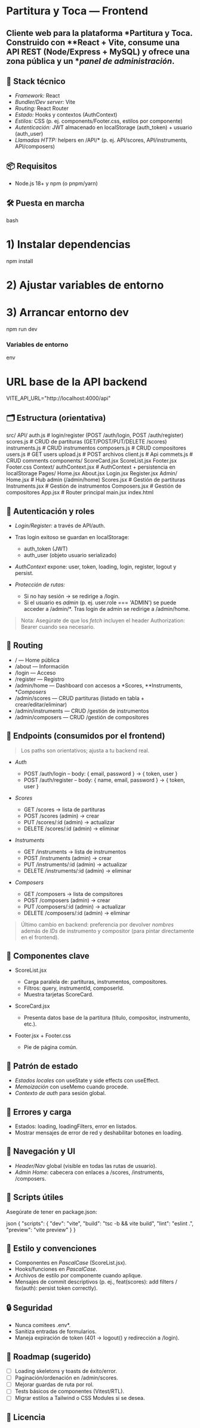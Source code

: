 # Partitura y Toca — Frontend

Cliente web para la plataforma *Partitura y Toca. Construido con **React + Vite, consume una API REST (Node/Express + MySQL) y ofrece una zona pública y un **panel de administración*.
---

## 🚀 Stack técnico

* *Framework:* React
* *Bundler/Dev server:* Vite
* *Routing:* React Router
* *Estado:* Hooks y contextos (AuthContext)
* *Estilos:* CSS (p. ej. components/Footer.css, estilos por componente)
* *Autenticación:* JWT almacenado en localStorage (auth_token) + usuario (auth_user)
* *Llamadas HTTP:* helpers en /API/* (p. ej. API/scores, API/instruments, API/composers)

## 📦 Requisitos

* Node.js 18+ y npm (o pnpm/yarn)

## 🛠 Puesta en marcha

bash
# 1) Instalar dependencias
npm install

# 2) Ajustar variables de entorno

# 3) Arrancar entorno dev
npm run dev



### Variables de entorno

env
# URL base de la API backend
VITE_API_URL="http://localhost:4000/api"


## 🗂 Estructura (orientativa)


src/
  API/
    auth.js          # login/register (POST /auth/login, POST /auth/register)
    scores.js        # CRUD de partituras (GET/POST/PUT/DELETE /scores)
    instruments.js   # CRUD instrumentos
    composers.js     # CRUD compositores
    users.js         # GET users
    upload.js        # POST archivos
    client.js        # Api
    commets.js       # CRUD comments
  components/
    ScoreCard.jsx
    ScoreList.jsx
    Footer.jsx
    Footer.css
  Context/
    authContext.jsx  # AuthContext + persistencia en localStorage
  Pages/
    Home.jsx
    About.jsx
    Login.jsx
    Register.jsx
    Admin/
      Home.jsx        # Hub admin (/admin/home)
      Scores.jsx      # Gestión de partituras
      Instruments.jsx # Gestión de instrumentos
      Composers.jsx   # Gestión de compositores
  App.jsx            # Router principal
  main.jsx
index.html


## 🔐 Autenticación y roles

* *Login/Register:* a través de API/auth.
* Tras login exitoso se guardan en localStorage:

  * auth_token (JWT)
  * auth_user (objeto usuario serializado)
* *AuthContext* expone: user, token, loading, login, register, logout y persist.
* *Protección de rutas:*

  * Si no hay sesión → se redirige a /login.
  * Si el usuario es *admin* (p. ej. user.role === 'ADMIN') se puede acceder a /admin/*. Tras login de admin se redirige a /admin/home.

> Nota: Asegúrate de que los *fetch* incluyen el header Authorization: Bearer <token> cuando sea necesario.

## 🧭 Routing

* / — Home pública
* /about — Información
* /login — Acceso
* /register — Registro
* /admin/home — Dashboard con accesos a *Scores, **Instruments, **Composers*
* /admin/scores — CRUD partituras (listado en tabla + crear/editar/eliminar)
* /admin/instruments — CRUD /gestión de instrumentos
* /admin/composers — CRUD /gestión de compositores

## 🔗 Endpoints (consumidos por el frontend)

> Los paths son orientativos; ajusta a tu backend real.

* *Auth*

  * POST /auth/login – body: { email, password } → { token, user }
  * POST /auth/register – body: { name, email, password } → { token, user }
* *Scores*

  * GET /scores → lista de partituras
  * POST /scores (admin) → crear
  * PUT /scores/:id (admin) → actualizar
  * DELETE /scores/:id (admin) → eliminar
* *Instruments*

  * GET /instruments → lista de instrumentos
  * POST /instruments (admin) → crear
  * PUT /instruments/:id (admin) → actualizar
  * DELETE /instruments/:id (admin) → eliminar
* *Composers*
  * GET /composers → lista de compsitores
  * POST /composers (admin) → crear
  * PUT /composers/:id (admin) → actualizar
  * DELETE /composers/:id (admin) → eliminar

> Último cambio en backend: preferencia por devolver *nombres* además de *IDs* de instrumento y compositor (para pintar directamente en el frontend).

## 🧩 Componentes clave

* ScoreList.jsx
  * Carga paralela de: partituras, instrumentos, compositores.
  * Filtros: query, instrumentId, composerId.
  * Muestra tarjetas ScoreCard.

* ScoreCard.jsx
  * Presenta datos base de la partitura (título, compositor, instrumento, etc.).

* Footer.jsx + Footer.css

  * Pie de página común.

## 🧱 Patrón de estado

* *Estados locales* con useState y side effects con useEffect.
* *Memoización* con useMemo cuando procede.
* *Contexto de auth* para sesión global.

## 🧪 Errores y carga

* Estados: loading, loadingFilters, error en listados.
* Mostrar mensajes de error de red y deshabilitar botones en loading.

## 🧭 Navegación y UI

* *Header/Nav* global (visible en todas las rutas de usuario).
* *Admin Home*: cabecera con enlaces a /scores, /instruments, /composers.

## 🧰 Scripts útiles

Asegúrate de tener en package.json:

json
{
  "scripts": {
    "dev": "vite",
    "build": "tsc -b && vite build",
    "lint": "eslint .",
    "preview": "vite preview"
  }
}


## 🧹 Estilo y convenciones

* Componentes en *PascalCase* (ScoreList.jsx).
* Hooks/funciones en *PascalCase*.
* Archivos de estilo por componente cuando aplique.
* Mensajes de commit descriptivos (p. ej., feat(scores): add filters / fix(auth): persist token correctly).

## 🔒 Seguridad

* Nunca comitees .env*.
* Sanitiza entradas de formularios.
* Maneja expiración de token (401 → logout() y redirección a /login).

## 🧭 Roadmap (sugerido)

* [ ] Loading skeletons y toasts de éxito/error.
* [ ] Paginación/ordenación en /admin/scores.
* [ ] Mejorar guardas de ruta por rol.
* [ ] Tests básicos de componentes (Vitest/RTL).
* [ ] Migrar estilos a Tailwind o CSS Modules si se desea.

## 📄 Licencia

